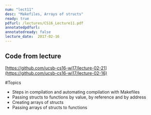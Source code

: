 ```yaml
---
num: "lect11"
desc: "Makefiles, Arrays of structs"
ready: true
pdfurl: /lectures/CS16_Lecture11.pdf
annotatedpdfurl: 
annotatedready: false
lecture_date:  2017-02-16 
---
```


## Code from lecture
[https://github.com/ucsb-cs16-wi17/lecture-02-21](https://github.com/ucsb-cs16-wi17/lecture-02-16)

#Topics
* Steps in compilation and automating compilation with Makefiles
* Passing structs to functions by value, by reference and by address
* Creating arrays of structs
* Passing arrays of structs to functions

